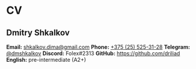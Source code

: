 # CV

## Dmitry Shkalkov
**Email:** shkalkov.dima@gmail.com
**Phone:** [+375 (25) 525-31-28](tel:+375255253128)
**Telegram:** [@dmshkalkov](http://t.me/dmshkalkov)
**Discord:** Folex#2313
**GitHub:** https://github.com/driliad
**English:** pre-intermediate (A2+)
